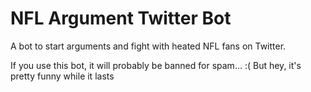 # NFL Argument Twitter Bot
A bot to start arguments and fight with heated NFL fans on Twitter.

If you use this bot, it will probably be banned for spam... :(
    But hey, it's pretty funny while it lasts
